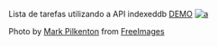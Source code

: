 
Lista de tarefas utilizando a API indexeddb
[DEMO](https://to-do-list-5ca8a.web.app/ "DEMO")
[![a](list"list")](./img/list.png "list")

Photo by <a href="/photographer/mpilkenton-37443">Mark Pilkenton</a> from <a href="https://freeimages.com/">FreeImages</a>
